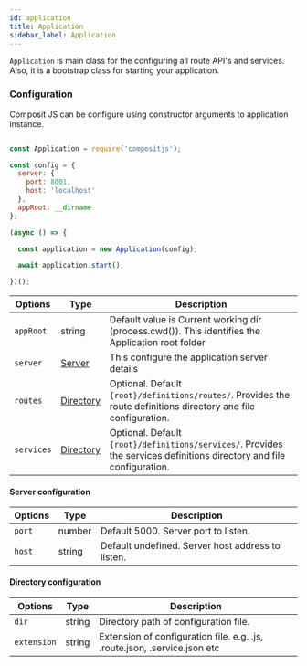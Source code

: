```yaml
---
id: application
title: Application
sidebar_label: Application
---
```


`Application` is main class for the configuring all route API's and services. Also, it is a bootstrap class for starting your application. 

### <a name="applicationConfiguration"></a>Configuration

Composit JS can be configure using constructor arguments to application instance.

```js

const Application = require('compositjs');

const config = {
  server: {
    port: 8001,
    host: 'localhost'
  },
  appRoot: __dirname
};

(async () => {

  const application = new Application(config);

  await application.start();

})();

```

|Options     | Type    |  Description                                    |
|------------|---------|-------------------------------------------------|
| `appRoot`      | string                        | Default value is Current working dir (process.cwd()). This identifies the Application root folder     |
| `server`       | [Server](#serverConfig)       | This configure the application server details     |
| `routes`       | [Directory](#directoryConfig) | Optional. Default `{root}/definitions/routes/`. Provides the route definitions directory and file  configuration. |
| `services`     | [Directory](#directoryConfig) | Optional. Default `{root}/definitions/services/`. Provides the services definitions directory and file configuration. |

#### <a name="serverConfig"></a> Server configuration

|Options     | Type    |  Description                                     |
|------------|---------|-------------------------------------------------|
| `port`     | number  | Default 5000. Server port to listen. |
| `host`     | string  | Default undefined. Server host address to listen.     |

#### <a name="directoryConfig"></a> Directory configuration

|Options     | Type    |  Description                                     |
|------------|---------|-------------------------------------------------|
| `dir`        | string  | Directory path of configuration file. |
| `extension`  | string  | Extension of configuration file. e.g. .js, .route.json, .service.json etc    |